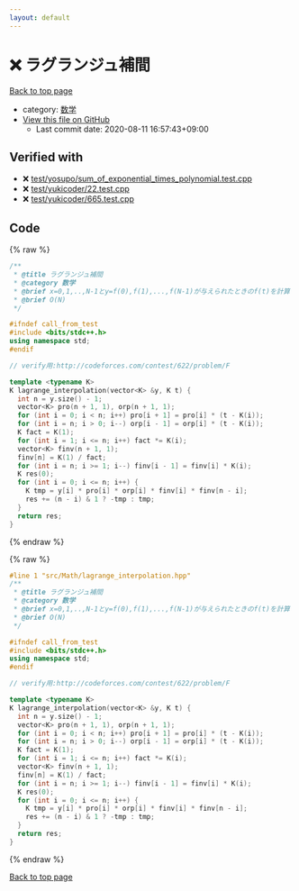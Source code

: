 ```yaml
---
layout: default
---
```


<!-- mathjax config similar to math.stackexchange -->
<script type="text/javascript" async
  src="https://cdnjs.cloudflare.com/ajax/libs/mathjax/2.7.5/MathJax.js?config=TeX-MML-AM_CHTML">
</script>
<script type="text/x-mathjax-config">
  MathJax.Hub.Config({
    TeX: { equationNumbers: { autoNumber: "AMS" }},
    tex2jax: {
      inlineMath: [ ['$','$'] ],
      processEscapes: true
    },
    "HTML-CSS": { matchFontHeight: false },
    displayAlign: "left",
    displayIndent: "2em"
  });
</script>

<script type="text/javascript" src="https://cdnjs.cloudflare.com/ajax/libs/jquery/3.4.1/jquery.min.js"></script>
<script src="https://cdn.jsdelivr.net/npm/jquery-balloon-js@1.1.2/jquery.balloon.min.js" integrity="sha256-ZEYs9VrgAeNuPvs15E39OsyOJaIkXEEt10fzxJ20+2I=" crossorigin="anonymous"></script>
<script type="text/javascript" src="../../../assets/js/copy-button.js"></script>
<link rel="stylesheet" href="../../../assets/css/copy-button.css" />


# :x: ラグランジュ補間

<a href="../../../index.html">Back to top page</a>

* category: <a href="../../../index.html#6e65831863dbf272b7a65cd8df1a440d">数学</a>
* <a href="{{ site.github.repository_url }}/blob/master/src/Math/lagrange_interpolation.hpp">View this file on GitHub</a>
    - Last commit date: 2020-08-11 16:57:43+09:00




## Verified with

* :x: <a href="../../../verify/test/yosupo/sum_of_exponential_times_polynomial.test.cpp.html">test/yosupo/sum_of_exponential_times_polynomial.test.cpp</a>
* :x: <a href="../../../verify/test/yukicoder/22.test.cpp.html">test/yukicoder/22.test.cpp</a>
* :x: <a href="../../../verify/test/yukicoder/665.test.cpp.html">test/yukicoder/665.test.cpp</a>


## Code

<a id="unbundled"></a>
{% raw %}
```cpp
/**
 * @title ラグランジュ補間
 * @category 数学
 * @brief x=0,1,..,N-1とy=f(0),f(1),...,f(N-1)が与えられたときのf(t)を計算
 * @brief O(N)
 */

#ifndef call_from_test
#include <bits/stdc++.h>
using namespace std;
#endif

// verify用:http://codeforces.com/contest/622/problem/F

template <typename K>
K lagrange_interpolation(vector<K> &y, K t) {
  int n = y.size() - 1;
  vector<K> pro(n + 1, 1), orp(n + 1, 1);
  for (int i = 0; i < n; i++) pro[i + 1] = pro[i] * (t - K(i));
  for (int i = n; i > 0; i--) orp[i - 1] = orp[i] * (t - K(i));
  K fact = K(1);
  for (int i = 1; i <= n; i++) fact *= K(i);
  vector<K> finv(n + 1, 1);
  finv[n] = K(1) / fact;
  for (int i = n; i >= 1; i--) finv[i - 1] = finv[i] * K(i);
  K res(0);
  for (int i = 0; i <= n; i++) {
    K tmp = y[i] * pro[i] * orp[i] * finv[i] * finv[n - i];
    res += (n - i) & 1 ? -tmp : tmp;
  }
  return res;
}

```
{% endraw %}

<a id="bundled"></a>
{% raw %}
```cpp
#line 1 "src/Math/lagrange_interpolation.hpp"
/**
 * @title ラグランジュ補間
 * @category 数学
 * @brief x=0,1,..,N-1とy=f(0),f(1),...,f(N-1)が与えられたときのf(t)を計算
 * @brief O(N)
 */

#ifndef call_from_test
#include <bits/stdc++.h>
using namespace std;
#endif

// verify用:http://codeforces.com/contest/622/problem/F

template <typename K>
K lagrange_interpolation(vector<K> &y, K t) {
  int n = y.size() - 1;
  vector<K> pro(n + 1, 1), orp(n + 1, 1);
  for (int i = 0; i < n; i++) pro[i + 1] = pro[i] * (t - K(i));
  for (int i = n; i > 0; i--) orp[i - 1] = orp[i] * (t - K(i));
  K fact = K(1);
  for (int i = 1; i <= n; i++) fact *= K(i);
  vector<K> finv(n + 1, 1);
  finv[n] = K(1) / fact;
  for (int i = n; i >= 1; i--) finv[i - 1] = finv[i] * K(i);
  K res(0);
  for (int i = 0; i <= n; i++) {
    K tmp = y[i] * pro[i] * orp[i] * finv[i] * finv[n - i];
    res += (n - i) & 1 ? -tmp : tmp;
  }
  return res;
}

```
{% endraw %}

<a href="../../../index.html">Back to top page</a>

